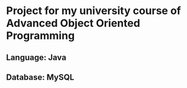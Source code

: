 # Project for my university course of Advanced Object Oriented Programming
## Language: Java
## Database: MySQL
